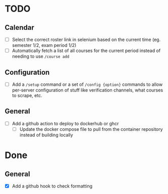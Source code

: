 # TODO

## Calendar

 - [ ] Select the correct roster link in selenium based on the current time
       (eg. semester 1/2, exam period 1/2)
 - [ ] Automatically fetch a list of all courses for the current period instead
       of needing to use `/course add`

## Configuration

 - [ ] Add a `/setup` command or a set of `/config {option}` commands to allow
       per-server configuration of stuff like verification channels, what
	   courses to scrape, etc.

## General

 - [ ] Add a github action to deploy to dockerhub or ghcr
   - [ ] Update the docker compose file to pull from the container repository
         instead of building locally

# Done

## General

 - [x] Add a github hook to check formatting
